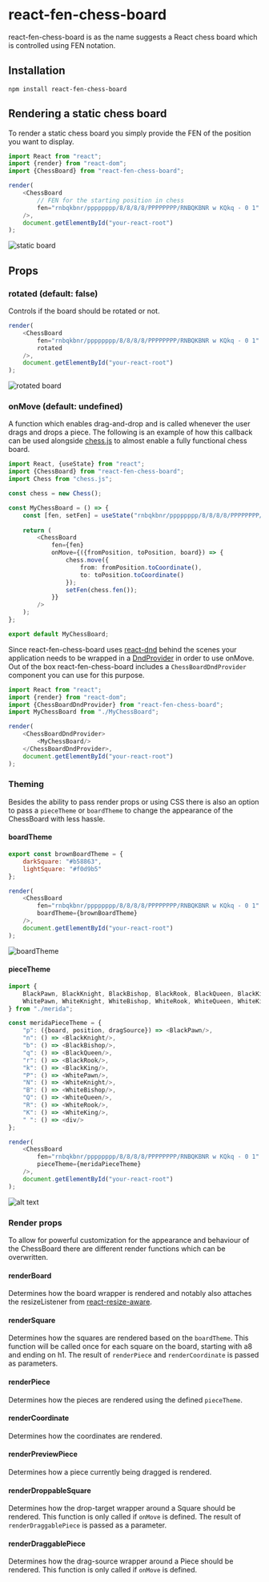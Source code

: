 # react-fen-chess-board
react-fen-chess-board is as the name suggests a React chess board which is controlled using FEN notation.

## Installation
``npm install react-fen-chess-board``

## Rendering a static chess board
To render a static chess board you simply provide the FEN of the position you want to display.
````typescript jsx
import React from "react";
import {render} from "react-dom";
import {ChessBoard} from "react-fen-chess-board";

render(
    <ChessBoard 
        // FEN for the starting position in chess
        fen="rnbqkbnr/pppppppp/8/8/8/8/PPPPPPPP/RNBQKBNR w KQkq - 0 1"
    />,
    document.getElementById("your-react-root")
);
````
![static board](https://raw.githubusercontent.com/dv16sen/react-chess-board/master/assets/static-board.PNG "Static ChessBoard")

## Props
### rotated (default: false)
Controls if the board should be rotated or not.
````typescript jsx
render(
    <ChessBoard 
        fen="rnbqkbnr/pppppppp/8/8/8/8/PPPPPPPP/RNBQKBNR w KQkq - 0 1"
        rotated
    />,
    document.getElementById("your-react-root")
);
````
![rotated board](https://raw.githubusercontent.com/dv16sen/react-chess-board/master/assets/rotated.PNG "Rotated ChessBoard")

### onMove (default: undefined)
A function which enables drag-and-drop and is called whenever the user drags and drops a piece. The following is an example of how this callback can be used alongside [chess.js](https://github.com/jhlywa/chess.js) to almost enable a fully functional chess board.
````typescript jsx
import React, {useState} from "react";
import {ChessBoard} from "react-fen-chess-board";
import Chess from "chess.js";

const chess = new Chess();

const MyChessBoard = () => {
    const [fen, setFen] = useState("rnbqkbnr/pppppppp/8/8/8/8/PPPPPPPP/RNBQKBNR w KQkq - 0 1");
    
    return (
        <ChessBoard
            fen={fen}
            onMove={({fromPosition, toPosition, board}) => {
                chess.move({
                    from: fromPosition.toCoordinate(), 
                    to: toPosition.toCoordinate()
                });
                setFen(chess.fen());
            }}
        />
    );
};

export default MyChessBoard;
````

Since react-fen-chess-board uses [react-dnd](https://react-dnd.github.io/react-dnd/about) behind the scenes your application needs to be wrapped in a [DndProvider](https://react-dnd.github.io/react-dnd/docs/api/dnd-provider) in order to use onMove. Out of the box react-fen-chess-board includes a ``ChessBoardDndProvider`` component you can use for this purpose. 
````typescript jsx
import React from "react";
import {render} from "react-dom";
import {ChessBoardDndProvider} from "react-fen-chess-board";
import MyChessBoard from "./MyChessBoard";

render(
    <ChessBoardDndProvider>
        <MyChessBoard/>
    </ChessBoardDndProvider>,
    document.getElementById("your-react-root")
);
````

### Theming
Besides the ability to pass render props or using CSS there is also an option to pass a ``pieceTheme`` or ``boardTheme`` to change the appearance of the ChessBoard with less hassle.

#### boardTheme
````javascript
export const brownBoardTheme = {
    darkSquare: "#b58863",
    lightSquare: "#f0d9b5"
};

render(
    <ChessBoard 
        fen="rnbqkbnr/pppppppp/8/8/8/8/PPPPPPPP/RNBQKBNR w KQkq - 0 1"
        boardTheme={brownBoardTheme}
    />,
    document.getElementById("your-react-root")
);
````
![boardTheme](https://raw.githubusercontent.com/dv16sen/react-chess-board/master/assets/board-theme.PNG "boardTheme")

#### pieceTheme
````javascript
import {
    BlackPawn, BlackKnight, BlackBishop, BlackRook, BlackQueen, BlackKing,
    WhitePawn, WhiteKnight, WhiteBishop, WhiteRook, WhiteQueen, WhiteKing
} from "./merida";

const meridaPieceTheme = {
    "p": ({board, position, dragSource}) => <BlackPawn/>,
    "n": () => <BlackKnight/>,
    "b": () => <BlackBishop/>,
    "q": () => <BlackQueen/>,
    "r": () => <BlackRook/>,
    "k": () => <BlackKing/>,
    "P": () => <WhitePawn/>,
    "N": () => <WhiteKnight/>,
    "B": () => <WhiteBishop/>,
    "Q": () => <WhiteQueen/>,
    "R": () => <WhiteRook/>,
    "K": () => <WhiteKing/>,
    " ": () => <div/>
};

render(
    <ChessBoard 
        fen="rnbqkbnr/pppppppp/8/8/8/8/PPPPPPPP/RNBQKBNR w KQkq - 0 1"
        pieceTheme={meridaPieceTheme}
    />,
    document.getElementById("your-react-root")
);
````
![alt text](https://raw.githubusercontent.com/dv16sen/react-chess-board/master/assets/piece-theme.PNG "pieceTheme")

### Render props
To allow for powerful customization for the appearance and behaviour of the ChessBoard there are different render functions which can be overwritten.

#### renderBoard
Determines how the board wrapper is rendered and notably also attaches the resizeListener from [react-resize-aware](https://www.npmjs.com/package/react-resize-aware).

#### renderSquare
Determines how the squares are rendered based on the ``boardTheme``. This function will be called once for each square on the board, starting with a8 and ending on h1. The result of ``renderPiece`` and ``renderCoordinate`` is passed as parameters.

#### renderPiece
Determines how the pieces are rendered using the defined ``pieceTheme``.

#### renderCoordinate
Determines how the coordinates are rendered.

#### renderPreviewPiece
Determines how a piece currently being dragged is rendered.

#### renderDroppableSquare
Determines how the drop-target wrapper around a Square should be rendered. This function is only called if ``onMove`` is defined. The result of ``renderDraggablePiece`` is passed as a parameter.

#### renderDraggablePiece
Determines how the drag-source wrapper around a Piece should be rendered. This function is only called if ``onMove`` is defined.


